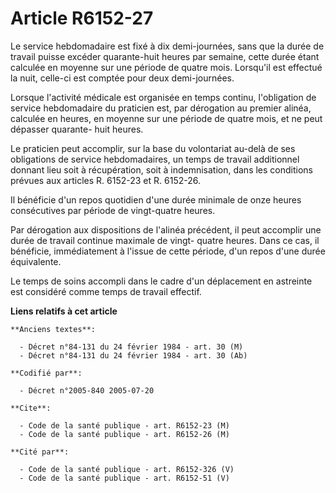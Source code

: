 # Article R6152-27

Le service hebdomadaire est fixé à dix demi-journées, sans que la durée de travail puisse excéder quarante-huit heures par
semaine, cette durée étant calculée en moyenne sur une période de quatre mois. Lorsqu'il est effectué la nuit, celle-ci est
comptée pour deux demi-journées.

Lorsque l'activité médicale est organisée en temps continu, l'obligation de service hebdomadaire du praticien est, par
dérogation au premier alinéa, calculée en heures, en moyenne sur une période de quatre mois, et ne peut dépasser quarante-
huit heures.

Le praticien peut accomplir, sur la base du volontariat au-delà de ses obligations de service hebdomadaires, un temps de
travail additionnel donnant lieu soit à récupération, soit à indemnisation, dans les conditions prévues aux articles R.
6152-23 et R. 6152-26.

Il bénéficie d'un repos quotidien d'une durée minimale de onze heures consécutives par période de vingt-quatre heures.

Par dérogation aux dispositions de l'alinéa précédent, il peut accomplir une durée de travail continue maximale de vingt-
quatre heures. Dans ce cas, il bénéficie, immédiatement à l'issue de cette période, d'un repos d'une durée équivalente.

Le temps de soins accompli dans le cadre d'un déplacement en astreinte est considéré comme temps de travail effectif.

**Liens relatifs à cet article**

	**Anciens textes**:

	  - Décret n°84-131 du 24 février 1984 - art. 30 (M)
	  - Décret n°84-131 du 24 février 1984 - art. 30 (Ab)

	**Codifié par**:

	  - Décret n°2005-840 2005-07-20

	**Cite**:

	  - Code de la santé publique - art. R6152-23 (M)
	  - Code de la santé publique - art. R6152-26 (M)

	**Cité par**:

	  - Code de la santé publique - art. R6152-326 (V)
	  - Code de la santé publique - art. R6152-51 (V)
